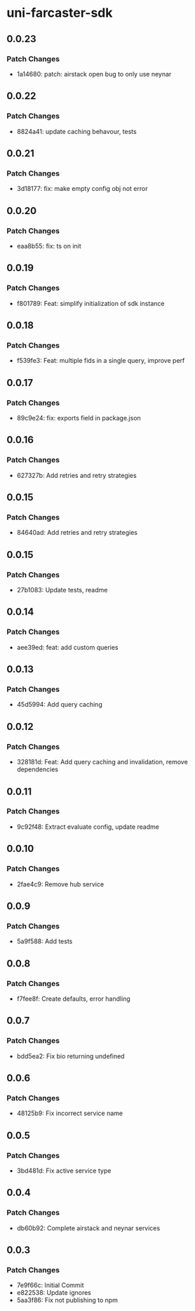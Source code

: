 # uni-farcaster-sdk

## 0.0.23

### Patch Changes

- 1a14680: patch: airstack open bug to only use neynar

## 0.0.22

### Patch Changes

- 8824a41: update caching behavour, tests

## 0.0.21

### Patch Changes

- 3d18177: fix: make empty config obj not error

## 0.0.20

### Patch Changes

- eaa8b55: fix: ts on init

## 0.0.19

### Patch Changes

- f801789: Feat: simplify initialization of sdk instance

## 0.0.18

### Patch Changes

- f539fe3: Feat: multiple fids in a single query, improve perf

## 0.0.17

### Patch Changes

- 89c9e24: fix: exports field in package.json

## 0.0.16

### Patch Changes

- 627327b: Add retries and retry strategies

## 0.0.15

### Patch Changes

- 84640ad: Add retries and retry strategies

## 0.0.15

### Patch Changes

- 27b1083: Update tests, readme

## 0.0.14

### Patch Changes

- aee39ed: feat: add custom queries

## 0.0.13

### Patch Changes

- 45d5994: Add query caching

## 0.0.12

### Patch Changes

- 328181d: Feat: Add query caching and invalidation, remove dependencies

## 0.0.11

### Patch Changes

- 9c92f48: Extract evaluate config, update readme

## 0.0.10

### Patch Changes

- 2fae4c9: Remove hub service

## 0.0.9

### Patch Changes

- 5a9f588: Add tests

## 0.0.8

### Patch Changes

- f7fee8f: Create defaults, error handling

## 0.0.7

### Patch Changes

- bdd5ea2: Fix bio returning undefined

## 0.0.6

### Patch Changes

- 48125b9: Fix incorrect service name

## 0.0.5

### Patch Changes

- 3bd481d: Fix active service type

## 0.0.4

### Patch Changes

- db60b92: Complete airstack and neynar services

## 0.0.3

### Patch Changes

- 7e9f66c: Initial Commit
- e822538: Update ignores
- 5aa3f86: Fix not publishing to npm
